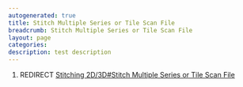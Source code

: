 ```yaml
---
autogenerated: true
title: Stitch Multiple Series or Tile Scan File
breadcrumb: Stitch Multiple Series or Tile Scan File
layout: page
categories: 
description: test description
---
```


1.  REDIRECT [Stitching 2D/3D\#Stitch Multiple Series or Tile Scan File](Stitching_2D/3D#Stitch_Multiple_Series_or_Tile_Scan_File )
